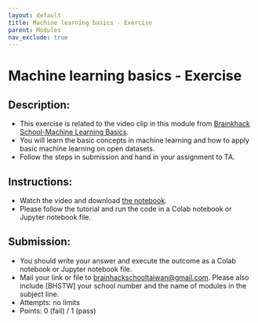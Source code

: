 ```yaml
---
layout: default
title: Machine learning basics - Exercise
parent: Modules
nav_exclude: true
---
```


# Machine learning basics - Exercise

## Description:

-	This exercise is related to the video clip in this module from [Brainkhack School-Machine Learning Basics](https://school-brainhack.github.io/modules/machine_learning_basics/).
-	You will learn the basic concepts in machine learning and how to apply basic machine learning on open datasets. 
-	Follow the steps in submission and hand in your assignment to TA.

## Instructions:

-	Watch the video and download [the notebook](https://github.com/school-brainhack/school-brainhack.github.io/blob/main/content/en/modules/machine_learning_basics/machine_learning.ipynb).
-	Please follow the tutorial and run the code in a Colab notebook or Jupyter notebook file.


## Submission:

- You should write your answer and execute the outcome as a Colab notebook or Jupyter notebook file.
- Mail your link or file to brainhackschooltaiwan@gmail.com. Please also include [BHSTW] your school number and the name of modules in the subject line.
- Attempts: no limits
- Points: 0 (fail) / 1 (pass)

